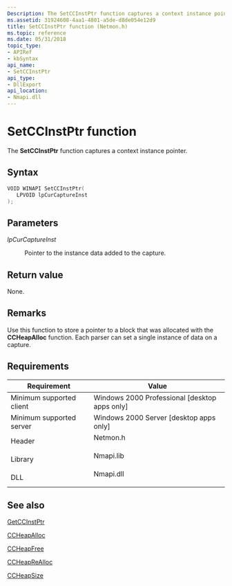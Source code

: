 ```yaml
---
Description: The SetCCInstPtr function captures a context instance pointer.
ms.assetid: 31924608-4aa1-4801-a5de-d8de054e12d9
title: SetCCInstPtr function (Netmon.h)
ms.topic: reference
ms.date: 05/31/2018
topic_type: 
- APIRef
- kbSyntax
api_name: 
- SetCCInstPtr
api_type: 
- DllExport
api_location: 
- Nmapi.dll
---
```


# SetCCInstPtr function

The **SetCCInstPtr** function captures a context instance pointer.

## Syntax


```C++
VOID WINAPI SetCCInstPtr(
   LPVOID lpCurCaptureInst
);
```



## Parameters

<dl> <dt>

*lpCurCaptureInst* 
</dt> <dd>

Pointer to the instance data added to the capture.

</dd> </dl>

## Return value

None.

## Remarks

Use this function to store a pointer to a block that was allocated with the **CCHeapAlloc** function. Each parser can set a single instance of data on a capture.

## Requirements



| Requirement | Value |
|-------------------------------------|--------------------------------------------------------------------------------------|
| Minimum supported client<br/> | Windows 2000 Professional \[desktop apps only\]<br/>                           |
| Minimum supported server<br/> | Windows 2000 Server \[desktop apps only\]<br/>                                 |
| Header<br/>                   | <dl> <dt>Netmon.h</dt> </dl>  |
| Library<br/>                  | <dl> <dt>Nmapi.lib</dt> </dl> |
| DLL<br/>                      | <dl> <dt>Nmapi.dll</dt> </dl> |



## See also

<dl> <dt>

[GetCCInstPtr](getccinstptr.md)
</dt> <dt>

[CCHeapAlloc](ccheapalloc.md)
</dt> <dt>

[CCHeapFree](ccheapfree.md)
</dt> <dt>

[CCHeapReAlloc](ccheaprealloc.md)
</dt> <dt>

[CCHeapSize](ccheapsize.md)
</dt> </dl>

 

 




